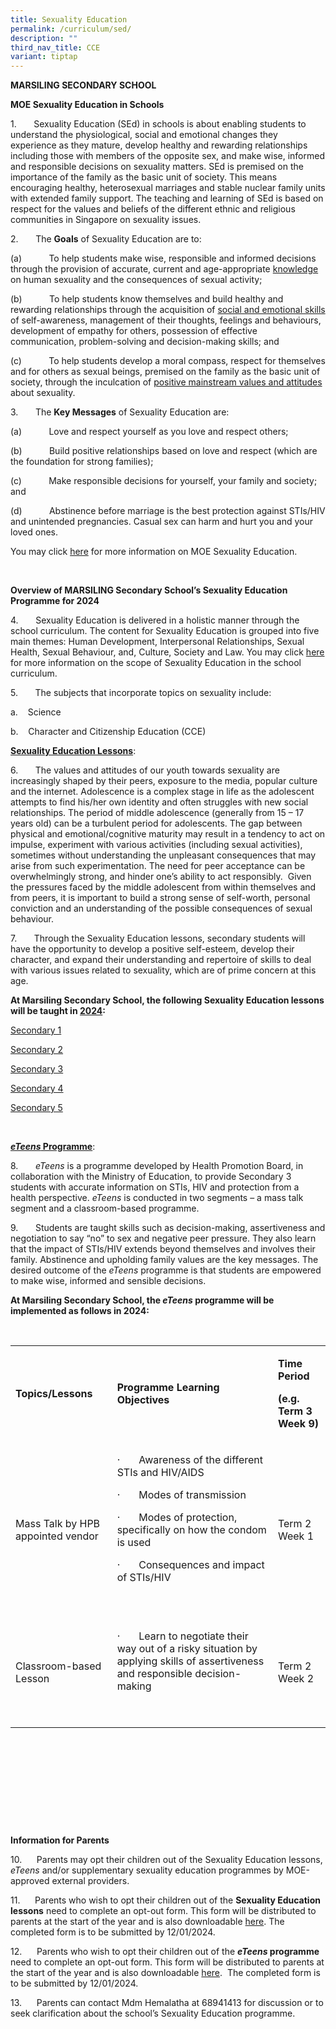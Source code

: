 ```yaml
---
title: Sexuality Education
permalink: /curriculum/sed/
description: ""
third_nav_title: CCE
variant: tiptap
---
```

<p><strong>MARSILING SECONDARY SCHOOL</strong></p><p></p><p><strong>MOE Sexuality Education in Schools</strong></p><p></p><p>1.&nbsp;&nbsp;&nbsp;&nbsp;&nbsp;&nbsp; Sexuality Education (SEd) in schools is about enabling students to understand the physiological, social and emotional changes they experience as they mature, develop healthy and rewarding relationships including those with members of the opposite sex, and make wise, informed and responsible decisions on sexuality matters. SEd is premised on the importance of the family as the basic unit of society. This means encouraging healthy, heterosexual marriages and stable nuclear family units with extended family support. The teaching and learning of SEd is based on respect for the values and beliefs of the different ethnic and religious communities in Singapore on sexuality issues.</p><p></p><p></p><p>2.&nbsp;&nbsp;&nbsp;&nbsp;&nbsp;&nbsp; The <strong><a rel="noopener noreferrer nofollow" target="_blank">Goals</a></strong><a rel="noopener noreferrer nofollow" target="_blank"> </a>of Sexuality Education are to:</p><p>(a)&nbsp;&nbsp;&nbsp;&nbsp;&nbsp;&nbsp;&nbsp;&nbsp;&nbsp;&nbsp; To help students make wise, responsible and informed decisions through the provision of accurate, current and age-appropriate <u>knowledge</u> on human sexuality and the consequences of sexual activity;</p><p>(b)&nbsp;&nbsp;&nbsp;&nbsp;&nbsp;&nbsp;&nbsp;&nbsp;&nbsp;&nbsp; To help students know themselves and build healthy and rewarding relationships through the acquisition of <u>social and emotional skills</u> of self-awareness, management of their thoughts, feelings and behaviours, development of empathy for others, possession of effective communication, problem-solving and decision-making skills; and</p><p>(c)&nbsp;&nbsp;&nbsp;&nbsp;&nbsp;&nbsp;&nbsp;&nbsp;&nbsp;&nbsp; To help students develop a moral compass, respect for themselves and for others as sexual beings, premised on the family as the basic unit of society, through the inculcation of <u>positive mainstream values and attitudes</u> about sexuality.</p><p></p><p>3.&nbsp;&nbsp;&nbsp;&nbsp;&nbsp;&nbsp; The <strong>Key Messages</strong> of Sexuality Education are:</p><p></p><p>(a)&nbsp;&nbsp;&nbsp;&nbsp;&nbsp;&nbsp;&nbsp;&nbsp;&nbsp;&nbsp; Love and respect yourself as you love and respect others;</p><p>(b)&nbsp;&nbsp;&nbsp;&nbsp;&nbsp;&nbsp;&nbsp;&nbsp;&nbsp;&nbsp; Build positive relationships based on love and respect (which are the foundation for strong families);</p><p>(c)&nbsp;&nbsp;&nbsp;&nbsp;&nbsp;&nbsp;&nbsp;&nbsp;&nbsp;&nbsp; Make responsible decisions for yourself, your family and society; and</p><p>(d)&nbsp;&nbsp;&nbsp;&nbsp;&nbsp;&nbsp;&nbsp;&nbsp;&nbsp;&nbsp; Abstinence before marriage is the best protection against STIs/HIV and unintended pregnancies. Casual sex can harm and hurt you and your loved ones.</p><p></p><p>You may click <a href="https://go.gov.sg/moe-sexuality-education" rel="noopener noreferrer nofollow" target="_blank">here</a> for more information on MOE Sexuality Education.</p><p>&nbsp;</p><p></p><p><strong>Overview of MARSILING Secondary School’s Sexuality Education Programme for 2024</strong></p><p>4.&nbsp;&nbsp;&nbsp;&nbsp;&nbsp;&nbsp; Sexuality Education is delivered in a holistic manner through the school curriculum. The content for Sexuality Education is grouped into five main themes: Human Development, Interpersonal Relationships, Sexual Health, Sexual Behaviour, and, Culture, Society and Law. You may click <a href="https://go.gov.sg/moe-sexuality-education-scope" rel="noopener noreferrer nofollow" target="_blank">here</a> for more information on the scope of Sexuality Education in the school curriculum.</p><p>5.&nbsp;&nbsp;&nbsp;&nbsp;&nbsp;&nbsp; The subjects that incorporate topics on sexuality include:</p><p>a.&nbsp;&nbsp;&nbsp; Science</p><p>b.&nbsp;&nbsp;&nbsp; Character and Citizenship Education (CCE)</p><p><strong><u>Sexuality Education Lessons</u></strong>:</p><p>6.&nbsp;&nbsp;&nbsp;&nbsp;&nbsp;&nbsp; The values and attitudes of our youth towards sexuality are increasingly shaped by their peers, exposure to the media, popular culture and the internet. Adolescence is a complex stage in life as the adolescent attempts to find his/her own identity and often struggles with new social relationships. The period of middle adolescence (generally from 15 – 17 years old) can be a turbulent period for adolescents. The gap between physical and emotional/cognitive maturity may result in a tendency to act on impulse, experiment with various activities (including sexual activities), sometimes without understanding the unpleasant consequences that may arise from such experimentation. The need for peer acceptance can be overwhelmingly strong, and hinder one’s ability to act responsibly.&nbsp; Given the pressures faced by the middle adolescent from within themselves and from peers, it is important to build a strong sense of self-worth, personal conviction and an understanding of the possible consequences of sexual behaviour.</p><p></p><p>7.&nbsp;&nbsp;&nbsp;&nbsp;&nbsp;&nbsp; Through the Sexuality Education lessons, secondary students will have the opportunity to develop a positive self-esteem, develop their character, and expand their understanding and repertoire of skills to deal with various issues related to sexuality, which are of prime concern at this age.</p><p></p><p><strong><a rel="noopener noreferrer nofollow" target="_blank">At Marsiling Secondary School, the following Sexuality Education lessons will be taught in <u>2024</u>:</a></strong></p><p><a href="/files/Secondary_1___Sexuality_Education.pdf" rel="noopener noreferrer nofollow" target="_blank">Secondary 1</a></p><p><a href="/files/Secondary_2___Sexuality_Education.pdf" rel="noopener noreferrer nofollow" target="_blank">Secondary 2</a></p><p><a href="/files/Secondary_3___Sexuality_Education.pdf" rel="noopener noreferrer nofollow" target="_blank">Secondary 3</a></p><p><a href="/files/Secondary_4___Sexuality_Education.pdf" rel="noopener noreferrer nofollow" target="_blank">Secondary 4</a></p><p><a href="/files/Secondary_5___Sexuality_Education.pdf" rel="noopener noreferrer nofollow" target="_blank">Secondary 5</a></p><p><strong>&nbsp;</strong></p><p><strong><em><u>eTeens</u></em><u> Programme</u></strong>:</p><p>8.&nbsp;&nbsp;&nbsp;&nbsp;&nbsp;&nbsp; <em>eTeens</em> is a programme developed by Health Promotion Board, in collaboration with the Ministry of Education, to provide Secondary 3 students with accurate information on STIs, HIV and protection from a health perspective. <em>eTeens</em> is conducted in two segments – a mass talk segment and a classroom-based programme.</p><p>9.&nbsp;&nbsp;&nbsp;&nbsp;&nbsp;&nbsp; Students are taught skills such as decision-making, assertiveness and negotiation to say “no” to sex and negative peer pressure. They also learn that the impact of STIs/HIV extends beyond themselves and involves their family. Abstinence and upholding family values are the key messages. The desired outcome of the <em>eTeens</em> programme is that students are empowered to make wise, informed and sensible decisions.</p><p><strong>At Marsiling Secondary School, the <em>eTeens</em> programme will be implemented as follows in 2024:</strong></p><p><strong>&nbsp;</strong></p><table><tbody><tr><td rowspan="1" colspan="1"><p><strong>Topics/Lessons</strong></p></td><td rowspan="1" colspan="1"><p><strong>Programme Learning Objectives</strong></p></td><td rowspan="1" colspan="1"><p><strong>Time Period</strong></p><p><strong>(e.g. Term 3 Week 9)</strong></p></td></tr><tr><td rowspan="1" colspan="1"><p>Mass Talk by HPB appointed vendor</p></td><td rowspan="1" colspan="1"><p>·&nbsp;&nbsp;&nbsp;&nbsp;&nbsp;&nbsp; Awareness of the different STIs and HIV/AIDS</p><p>·&nbsp;&nbsp;&nbsp;&nbsp;&nbsp;&nbsp; Modes of transmission</p><p>·&nbsp;&nbsp;&nbsp;&nbsp;&nbsp;&nbsp; Modes of protection, specifically on how the condom is used</p><p>·&nbsp;&nbsp;&nbsp;&nbsp;&nbsp;&nbsp; Consequences and impact of STIs/HIV</p><p>&nbsp;</p></td><td rowspan="1" colspan="1"><p>Term 2 Week 1</p></td></tr><tr><td rowspan="1" colspan="1"><p>Classroom-based Lesson</p></td><td rowspan="1" colspan="1"><p>·&nbsp;&nbsp;&nbsp;&nbsp;&nbsp;&nbsp; Learn to negotiate their way out of a risky situation by applying skills of assertiveness and responsible decision-making</p><p>&nbsp;</p></td><td rowspan="1" colspan="1"><p>Term 2 Week 2</p></td></tr></tbody></table><p><strong>&nbsp;</strong></p><p><strong>&nbsp;</strong></p><p><strong><br></strong></p><p><strong>&nbsp;</strong></p><p><strong><br></strong></p><p><strong>Information for Parents</strong></p><p>10.&nbsp;&nbsp;&nbsp;&nbsp;&nbsp; Parents may opt their children out of the Sexuality Education lessons, <em>eTeens</em> and/or supplementary sexuality education programmes by MOE-approved external providers.</p><p>11.&nbsp;&nbsp;&nbsp;&nbsp;&nbsp; Parents who wish to opt their children out of the <strong>Sexuality Education lessons</strong> need to complete an opt-out form. This form will be distributed to parents at the start of the year and is also downloadable <a href="/files/Annex_A.pdf" rel="noopener noreferrer nofollow" target="_blank">here</a>. The completed form is to be submitted by 12/01/2024.</p><p>12.&nbsp;&nbsp;&nbsp;&nbsp;&nbsp; Parents who wish to opt their children out of the <strong><em>eTeens</em> programme</strong> need to complete an opt-out form. This form will be distributed to parents at the start of the year and is also downloadable <a href="/files/Annex_B.pdf" rel="noopener noreferrer nofollow" target="_blank">here</a>. &nbsp;The completed form is to be submitted by 12/01/2024.</p><p>13.&nbsp;&nbsp;&nbsp;&nbsp;&nbsp; Parents can contact Mdm Hemalatha at 68941413 for discussion or to seek clarification about the school’s Sexuality Education programme.</p>